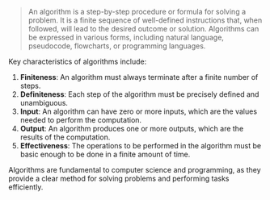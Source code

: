 > An algorithm is a step-by-step procedure or formula for solving a problem. It is a finite sequence of well-defined instructions that, when followed, will lead to the desired outcome or solution. Algorithms can be expressed in various forms, including natural language, pseudocode, flowcharts, or programming languages.

Key characteristics of algorithms include:

1. **Finiteness**: An algorithm must always terminate after a finite number of steps.
2. **Definiteness**: Each step of the algorithm must be precisely defined and unambiguous.
3. **Input**: An algorithm can have zero or more inputs, which are the values needed to perform the computation.
4. **Output**: An algorithm produces one or more outputs, which are the results of the computation.
5. **Effectiveness**: The operations to be performed in the algorithm must be basic enough to be done in a finite amount of time.

Algorithms are fundamental to computer science and programming, as they provide a clear method for solving problems and performing tasks efficiently.
